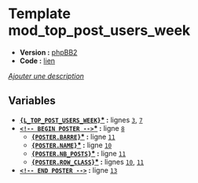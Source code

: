 # Template mod_top_post_users_week

* __Version :__ [phpBB2](.)
* __Code :__ [lien](../../src/subsilver/mod_top_post_users_week.tpl)

[*Ajouter une description*](https://fa-tvars.appspot.com/tpl/subsilver/mod_top_post_users_week)

## Variables

* __[`{L_TOP_POST_USERS_WEEK}`](https://github.com/Etana/template.list/blob/master/var/L_TOP_POST_USERS_WEEK.md#readme)<a href="https://fa-tvars.appspot.com/var/L_TOP_POST_USERS_WEEK">*</a> :__ lignes [`3`](../../src/subsilver/mod_top_post_users_week.tpl#L3), [`7`](../../src/subsilver/mod_top_post_users_week.tpl#L7)
* __[`<!-- BEGIN POSTER -->`](https://github.com/Etana/template.list/blob/master/var/POSTER.md#readme)<a href="https://fa-tvars.appspot.com/var/POSTER">*</a> :__ ligne [`8`](../../src/subsilver/mod_top_post_users_week.tpl#L8)
    * __[`{POSTER.BARRE}`](https://github.com/Etana/template.list/blob/master/var/POSTER.BARRE.md#readme)<a href="https://fa-tvars.appspot.com/var/POSTER.BARRE">*</a> :__ ligne [`11`](../../src/subsilver/mod_top_post_users_week.tpl#L11)
    * __[`{POSTER.NAME}`](https://github.com/Etana/template.list/blob/master/var/POSTER.NAME.md#readme)<a href="https://fa-tvars.appspot.com/var/POSTER.NAME">*</a> :__ ligne [`10`](../../src/subsilver/mod_top_post_users_week.tpl#L10)
    * __[`{POSTER.NB_POSTS}`](https://github.com/Etana/template.list/blob/master/var/POSTER.NB_POSTS.md#readme)<a href="https://fa-tvars.appspot.com/var/POSTER.NB_POSTS">*</a> :__ ligne [`11`](../../src/subsilver/mod_top_post_users_week.tpl#L11)
    * __[`{POSTER.ROW_CLASS}`](https://github.com/Etana/template.list/blob/master/var/POSTER.ROW_CLASS.md#readme)<a href="https://fa-tvars.appspot.com/var/POSTER.ROW_CLASS">*</a> :__ lignes [`10`](../../src/subsilver/mod_top_post_users_week.tpl#L10), [`11`](../../src/subsilver/mod_top_post_users_week.tpl#L11)
* __[`<!-- END POSTER -->`](https://github.com/Etana/template.list/blob/master/var/POSTER.md#readme) :__ ligne [`13`](../../src/subsilver/mod_top_post_users_week.tpl#L13)
